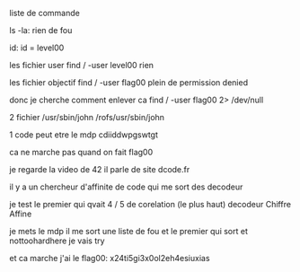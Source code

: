 liste de commande

ls -la:
rien de fou

id:
id = level00

les fichier user
find / -user level00
rien

les fichier objectif
find / -user flag00
plein de permission denied

donc je cherche comment enlever ca
find / -user flag00 2> /dev/null

2 fichier
/usr/sbin/john
/rofs/usr/sbin/john

1 code peut etre le mdp
cdiiddwpgswtgt

ca ne marche pas quand on fait flag00

je regarde la video de 42 il parle de site dcode.fr

il y a un chercheur d'affinite de code
qui me sort des decodeur

je test le premier qui qvait 4 / 5 de corelation (le plus haut)
decodeur Chiffre Affine

je mets le mdp il me sort une liste de fou et le premier qui sort et 	nottoohardhere je vais try

et ca marche j'ai le flag00:
x24ti5gi3x0ol2eh4esiuxias
